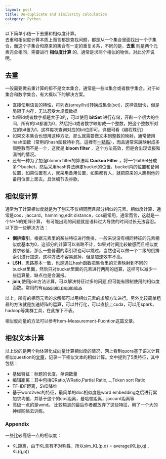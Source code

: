 ```yaml
---
layout: post
title: De-duplicate and similarity calculation
category: Python
---
```


以下简单小结一下去重和相似度计算。  
去重和相似度计算本质上而言都是查找问题，都是从一个集合里面找出一个子集合，而这个子集合和原来的集合有一定的重复关系，不同的是，**去重** 则是两个元素完全相同，需要进行 **相似度计算** 的，通常是求两个相似的物体。对此分开说明。   

## 去重
一般需要做去重计算的都不是文本集合，通常是一些id集合或者数字集合。对于id集合和数字集合，有大概以下的解决方案。  
* 直接使用语言的特性，将列表(array/list)转换成集合(set)，这样做很快，但是局限于内存，无法忍受大规模数据  
* 如果id或者数字都是大于0的，可以使用 **bitSet** 进行存储，开辟一个很大的空间，所有的bit都置为0，然后把id或者数字映射成一个整数，把这个整数所对应的bit置为1，这样每次查询对应的bit位即可。详细可看《编程珠玑》  
* 如果文本集合也想用这种方法，那么就需要做文本到整数的映射，通常使用hash函数（常用的hash函数待补充，這裡有[一點點](http://cdmaok.github.io/java/2015/12/17/Usual-Hash/)），而且通常來說映射成多個整數而不是一个，这就是 **bloom filter** ，这个方法高效，但是会出现误报和漏判的情况。  
* 还有一种为了加强blomm filter的算法叫 **Cuckoo Filter** ，将一个bitSet分成多个bucket，然后采用hash算法确定bucket的位置，bucket内的位置和备用位置，如果位置有人，就采用备用位置，如果都有人，就把原来的人踢到他的备用位置上面去。具体细节去谷歌。  

## 相似度计算
通常为了计算相似度就是为了刨去不仅相同而且部分相似的元素。相似度计算，通常是cos，jaccard，hamming,edit distance，cos最常用，通常而言，这就是一个N*N的矩阵计算， 有可能出现的问题就是语料过大导致的时间过长无法容忍。以下是一些解决方法：  
  * **倒排索引**，根据元素里的某些特征进行倒排，一般来说没有相同特征的元素相似度基本为0，这部分的计算可以省略不计，如果对时间比较敏感而且相似度要求较低，那么一些普遍的索引项也可以跳过。当然也可以做一个二级的倒排索引进行加速，这种方法不容易漏掉，但是加速效率不高。  
  * **LSH**，思路基本一致，也是通过hash函数把集合里的元素映射到不同的bucket里面，然后只对bucket里面的元素进行两两的运算，这样可以减少一些运算量，缺点也是会漏报。  
  * **join**,使用join方法计算，可以解决特征过多的问题,但可能有限制使用的相似度函数。常用的有[passjoin](找不到了),[ppjoinplus](http://code.google.com/p/ppjoinplus)  

以上，所有的相同元素的求解都可以用相似元素的求解方法进行。另外比较简单粗暴的方法就是加速矩阵的运算，可以并行化，可以直接上cuda，可以用spark，hadoop等集群工具，在此按下不表。

相似度向量的方法可以参考Item-Measurement-Fucntion这篇文章。

## 相似文本计算
以上说的是两个物体转化成向量计算相似度的情况，网上看到quora基于语义计算相似question的[文章](https://www.linkedin.com/pulse/duplicate-quora-question-abhishek-thakur)，记录一下相似文本的相似计算。文中提到了5类特征，其中包括：
* 基础特征：标题的长度，单词数量
* 编辑距离：其中包括QRatio,WRatio,Partial Ratio,...,Token sort Ratio
* TF-IDF距离，SVD降维
* 基于word2vec的特征，最简单的doc相似度是word embedding之后进行累加求均值，并基于这个的cos距离，曼哈顿距离，jaccard距离等
* 高级一点的是wmd。
比较尴尬的最后作者都放弃了这些特征，用了一个大的神经网络去训练。



### Appendix
一些比较高级一点的相似度：
* KL距离，由于KL具有不对称性，所以sim_KL(p,q) = average(KL(p,q) , KL(q,p))
